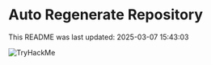 # Auto Regenerate Repository

This README was last updated: 2025-03-07 15:43:03

 ![TryHackMe](https://tryhackme.com/badge/533634)